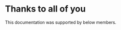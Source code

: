 <script setup>
import { VPTeamMembers } from 'vitepress/theme'

const members = [
  {
    avatar: 'https://www.github.com/parker-int64.png',
    name: 'Kane@Work',
    title: 'Creator, Maintainer',
    links: [
      { icon: 'github', link: 'https://github.com/parker-int64' },
    ]
  },
  {
    avatar: 'https://github.com/yuyoujiang.png',
    name: 'yuyoujiang',
    title: 'Honorary Contributor',
    links: [
      { icon: 'github', link: 'https://github.com/yuyoujiang' },
      { icon: 'youtube', link: 'https://www.youtube.com/channel/UCrqhS8_COo22Y0jj67E3xoQ' }
    ]
  },
  {
    avatar: 'https://github.com/ZhuYaoHui1998.png',
    name: 'ZhuYaoHui1998',
    title: 'Honorary Contributor',
    links: [
      { icon: 'github', link: 'https://github.com/ZhuYaoHui1998' },
      { icon: 'bilibili', link: 'https://space.bilibili.com/628398326'}
    ]
  },

  {
    avatar: 'https://github.com/grilliiiiii.png',
    name: 'grilliiiiii',
    title: 'Honorary Contributor',
    links: [
      { icon: 'github', link: 'https://github.com/grilliiiiii' },
    ]
  },
]
</script>

# Thanks to all of you

This documentation was supported by below members.

<VPTeamMembers size="small" :members />